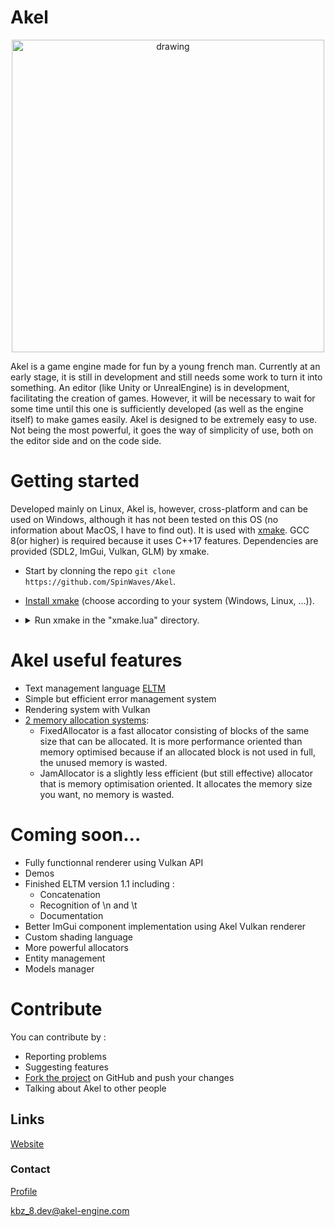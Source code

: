 # Akel
<p align="center">
    <img src="https://github.com/SpinWaves/Akel/blob/main/Ressources/assets/logo.png" alt="drawing" width="500"/>
</p>

Akel is a game engine made for fun by a young french man.
Currently at an early stage, it is still in development and still needs some work to turn it into something.
An editor (like Unity or UnrealEngine) is in development, facilitating the creation of games. However, it will be necessary to wait for some time until this one is sufficiently developed (as well as the engine itself) to make games easily.
Akel is designed to be extremely easy to use. Not being the most powerful, it goes the way of simplicity of use, both on the editor side and on the code side.

# Getting started
Developed mainly on Linux, Akel is, however, cross-platform and can be used on Windows, although it has not been tested on this OS (no information about MacOS, I have to find out). It is used with [xmake](https://xmake.io/#/). GCC 8(or higher) is required because it uses C++17 features. Dependencies are provided (SDL2, ImGui, Vulkan, GLM) by xmake.

* Start by clonning the repo `git clone https://github.com/SpinWaves/Akel`.
* [Install xmake](https://xmake.io/#/guide/installation) (choose according to your system (Windows, Linux, ...)).
* <details> <summary>Run xmake in the "xmake.lua" directory.</summary>
  By default xmake will build the Akel editor. If you want to build one of the demos you can run xmake as follows :

  Demo | Command
  ---- | -------
  Editor | `xmake` or `xmake build Editor`
  Rectangle | `xmake build RectDemo`
  Cube | Coming soon...

  </details>

# Akel useful features
* Text management language [ELTM](https://github.com/SpinWaves/Akel/tree/main/Akel/src/Modules/ELTM)
* Simple but efficient error management system
* Rendering system with Vulkan
* [2 memory allocation systems](https://github.com/SpinWaves/Akel/tree/main/Akel/src/Core/Memory):
    * FixedAllocator is a fast allocator consisting of blocks of the same size that can be allocated. It is more performance oriented than memory optimised because if an allocated block is not used in full, the unused memory is wasted.
    * JamAllocator is a slightly less efficient (but still effective) allocator that is memory optimisation oriented. It allocates the memory size you want, no memory is wasted.

# Coming soon...
* Fully functionnal renderer using Vulkan API
* Demos
* Finished ELTM version 1.1 including :
    * Concatenation
    * Recognition of \n and \t
    * Documentation
* Better ImGui component implementation using Akel Vulkan renderer
* Custom shading language
* More powerful allocators
* Entity management
* Models manager

# Contribute
You can contribute by :
* Reporting problems
* Suggesting features
* [Fork the project](https://github.com/SpinWaves/Akel/fork) on GitHub and push your changes
* Talking about Akel to other people

## Links
[Website](https://akel-engine.com)

### Contact
[Profile](https://solo.to/kbz_8)

kbz_8.dev@akel-engine.com
